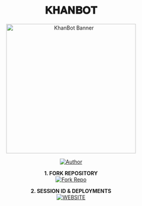<h1 align="center"> 𝐊𝐇𝐀𝐍𝐁𝐎𝐓 </h1>

<p align="center">
  <a href="https://github.com/YOUR-GITHUB-USERNAME/KhanBot">
    <img alt="KhanBot Banner" height="350" src="https://i.ibb.co/album-placeholder-image.jpg">
  </a>
</p>

<p align="center">
<a href="https://github.com/YOUR-GITHUB-USERNAME">
  <img title="Author" src="https://img.shields.io/badge/KhanBot-darkgreen?style=for-the-badge&logo=whatsapp">
</a>
</p>

<p align="center">
  <strong>1. FORK REPOSITORY</strong>
  <br>
  <a href="https://github.com/Nassorkhan/Khanbot/fork" target="_blank">
    <img alt="Fork Repo" src="https://img.shields.io/badge/Fork%20Repo-100000?style=for-the-badge&logo=scan&logoColor=white&labelColor=darkblue&color=darkblue"/>
  </a>
</p>

<p align="center">
  <strong>2. SESSION ID & DEPLOYMENTS</strong>
  <br>
  <a href="https://www.cypherx.space/" target="_blank">
    <img alt="WEBSITE" src="https://img.shields.io/badge/Let%27s_Go-100000?style=for-the-badge&logo=scan&logoColor=white&labelColor=darkred&color=darkred"/>
  </a>
</p>
